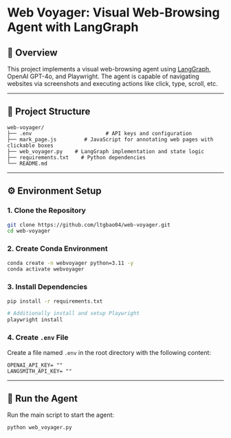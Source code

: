 # Web Voyager: Visual Web-Browsing Agent with LangGraph

## 🚀 Overview
This project implements a visual web-browsing agent using [LangGraph](https://github.com/langchain-ai/langgraph), OpenAI GPT-4o, and Playwright. The agent is capable of navigating websites via screenshots and executing actions like click, type, scroll, etc.

---

## 📁 Project Structure
```
web-voyager/
├── .env                        # API keys and configuration 
├── mark_page.js         # JavaScript for annotating web pages with clickable boxes
├── web_voyager.py    # LangGraph implementation and state logic
├── requirements.txt    # Python dependencies
└── README.md           
```

---

## ⚙️ Environment Setup

### 1. Clone the Repository
```bash
git clone https://github.com/ltgbao04/web-voyager.git
cd web-voyager
```

### 2. Create Conda Environment
```bash
conda create -n webvoyager python=3.11 -y
conda activate webvoyager
```

### 3. Install Dependencies
```bash
pip install -r requirements.txt

# Additionally install and setup Playwright
playwright install
```

### 4. Create `.env` File
Create a file named `.env` in the root directory with the following content:
```env
OPENAI_API_KEY= ""
LANGSMITH_API_KEY= ""  
```

---

## 🏃 Run the Agent
Run the main script to start the agent:
```bash
python web_voyager.py
```
